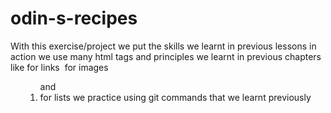 # odin-s-recipes
With this exercise/project we put the skills we learnt in previous lessons in action 
we use many html tags and principles we learnt in previous chapters like <a> for links <img> for images <ul> <ol> and <li> for lists 
we practice using git commands that we learnt previously 
